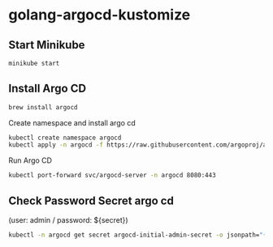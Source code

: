 # golang-argocd-kustomize

Start Minikube
---------------------
```bash
minikube start
```

Install Argo CD
---------------------
```bash
brew install argocd
````

Create namespace and install argo cd
```bash
kubectl create namespace argocd
kubectl apply -n argocd -f https://raw.githubusercontent.com/argoproj/argo-cd/stable/manifests/install.yaml
```

Run Argo CD
```bash
kubectl port-forward svc/argocd-server -n argocd 8080:443
```

Check Password Secret argo cd 
--------------------
(user: admin / password: ${secret})
```bash
kubectl -n argocd get secret argocd-initial-admin-secret -o jsonpath="{.data.password}"| base64 -d;echo
```